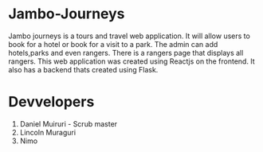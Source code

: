 # Jambo-Journeys
Jambo journeys is a tours and travel web application. It will allow users to book for a hotel or book  for a visit to a park. The admin can add hotels,parks and even rangers. There is a rangers page that displays all rangers. This web application was created using Reactjs on the frontend. It also has a backend thats created using Flask.

# Devvelopers
1. Daniel Muiruri - Scrub master
2. Lincoln Muraguri
3. Nimo